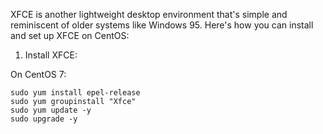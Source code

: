 XFCE is another lightweight desktop environment that's simple and reminiscent of older systems like Windows 95. Here's how you can install and set up XFCE on CentOS:
1. Install XFCE:

On CentOS 7:
    
    sudo yum install epel-release
    sudo yum groupinstall "Xfce"
    sudo yum update -y
    sudo upgrade -y
    

